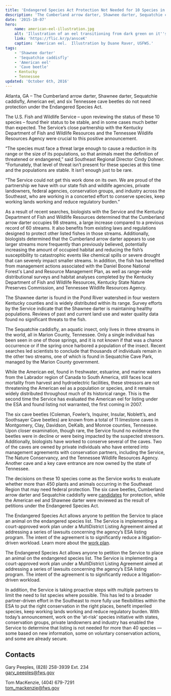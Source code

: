 ```yaml
---
title: 'Endangered Species Act Protection Not Needed for 10 Species in the Southeast'
description: 'The Cumberland arrow darter, Shawnee darter, Sequatchie caddisfly, American eel, and six Tennessee cave beetles do not need protection under the Endangered Species Act.'
date: '2015-10-07'
hero:
    name: american-eel-illustration.jpg
    alt: 'Illustration of an eel transitioning from dark green on it''s top to a white belly with a long dorsal fin.'
    link: 'https://flic.kr/p/ansceK'
    caption: 'American eel.  Illustration by Duane Raver, USFWS.'
tags:
    - 'Shawnee darter'
    - 'Sequatchie caddisfly'
    - 'American eel'
    - 'Cave beetle'
    - Kentucky
    - Tennessee
updated: 'October 6th, 2016'
---
```


Atlanta, GA – The Cumberland arrow darter, Shawnee darter, Sequatchie caddisfly, American eel, and six Tennessee cave beetles do not need protection under the Endangered Species Act.

The U.S. Fish and Wildlife Service – upon reviewing the status of these 10 species – found their status to be stable, and in some cases much better than expected. The Service’s close partnership with the Kentucky Department of Fish and Wildlife Resources and the Tennessee Wildlife Resources Agency were crucial to this positive announcement.

“The species must face a threat large enough to cause a reduction in its range or the size of its populations, so that animals meet the definition of threatened or endangered,” said Southeast Regional Director Cindy Dohner. “Fortunately, that level of threat isn’t present for these species at this time and the populations are stable. It isn’t enough just to be rare.

“The Service could not get this work done on its own. We are proud of the partnership we have with our state fish and wildlife agencies, private landowners, federal agencies, conservation groups, and industry across the Southeast, who are working in a concerted effort to conserve species, keep working lands working and reduce regulatory burden.”

As a result of recent searches, biologists with the Service and the Kentucky Department of Fish and Wildlife Resources determined that the Cumberland arrow darter occupies 98 streams, a large increase compared to a previous record of 60 streams. It also benefits from existing laws and regulations designed to protect other listed fishes in those streams. Additionally, biologists determined that the Cumberland arrow darter appears to use larger streams more frequently than previously believed, potentially increasing the amount of occupied habitat and reducing the fish’s susceptibility to catastrophic events like chemical spills or severe drought that can severely impact smaller streams. In addition, the fish has benefited from management actions associated with the Daniel Boone National Forest's Land and Resource Management Plan, as well as range-wide distributional surveys and habitat analyses completed by the Kentucky Department of Fish and Wildlife Resources, Kentucky State Nature Preserves Commission, and Tennessee Wildlife Resources Agency.  

The Shawnee darter is found in the Pond River watershed in four western Kentucky counties and is widely distributed within its range. Survey efforts by the Service indicate that the Shawnee darter is maintaining healthy populations. Reviews of past and current land use and water quality data found no significant threats to the fish.  

The Sequatchie caddisfly, an aquatic insect, only lives in three streams in the world, all in Marion County, Tennessee. Only a single individual has been seen in one of those springs, and it is not known if that was a chance occurrence or if the spring once harbored a population of the insect. Recent searches led scientists to conclude that thousands of individuals remain in the other two streams, one of which is found in Sequatchie Cave Park, managed by the Marion County government.   

While the American eel, found in freshwater, estuarine, and marine waters from the Labrador region of Canada to South America, still faces local mortality from harvest and hydroelectric facilities, these stressors are not threatening the American eel as a population or species, and it remains widely distributed throughout much of its historical range. This is the second time the Service has evaluated the American eel for listing under the ESA and found listing not warranted, the first coming in 2007.   

The six cave beetles (Coleman, Fowler’s, Inquirer, Insular, Noblett’s, and Soothsayer Cave beetles) are known from a total of 11 limestone caves in Montgomery, Clay, Davidson, DeKalb, and Monroe counties, Tennessee. Upon closer examination, though rare, the Service found no evidence the beetles were in decline or were being impacted by the suspected stressors. Additionally, biologists have worked to conserve several of the caves. Two of the caves are owned by private individuals who have entered into management agreements with conservation partners, including the Service, The Nature Conservancy, and the Tennessee Wildlife Resources Agency. Another cave and a key cave entrance are now owned by the state of Tennessee.

The decisions on these 10 species come as the Service works to evaluate whether more than 450 plants and animals occurring in the Southeast Region that may need federal protection. The six cave beetles, Cumberland arrow darter and Sequatchie caddisfly were [candidates](http://www.fws.gov/endangered/what-we-do/cnor.html) for protection, while the American eel and Shawnee darter were reviewed as the result of petitions under the Endangered Species Act. 

The Endangered Species Act allows anyone to petition the Service to place an animal on the endangered species list. The Service is implementing a court-approved work plan under a MultiDistrict Listing Agreement aimed at addressing a series of lawsuits concerning the agency’s ESA listing program. The intent of the agreement is to significantly reduce a litigation-driven workload. Learn more about the [work plan](http://www.fws.gov/southeast/candidateconservation/workplan.html).

The Endangered Species Act allows anyone to petition the Service to place an animal on the endangered species list. The Service is implementing a court-approved work plan under a MultiDistrict Listing Agreement aimed at addressing a series of lawsuits concerning the agency’s ESA listing program. The intent of the agreement is to significantly reduce a litigation-driven workload.

In addition, the Service is taking proactive steps with multiple partners to limit the need to list species where possible. This has led to a broader partner-driven effort in the Southeast to more fully use flexibilities within the ESA to put the right conservation in the right places, benefit imperiled species, keep working lands working and reduce regulatory burden. With today’s announcement, work on the ‘at-risk’ species initiative with states, conservation groups, private landowners and industry has enabled the Service to determine that listing is not needed for more than 40 species — some based on new information, some on voluntary conservation actions, and some are already secure.

## Contacts

Gary Peeples, (828) 258-3939 Ext. 234  
gary_peeples@fws.gov

Tom MacKenzie, (404) 679-7291  
tom_mackenzie@fws.gov
